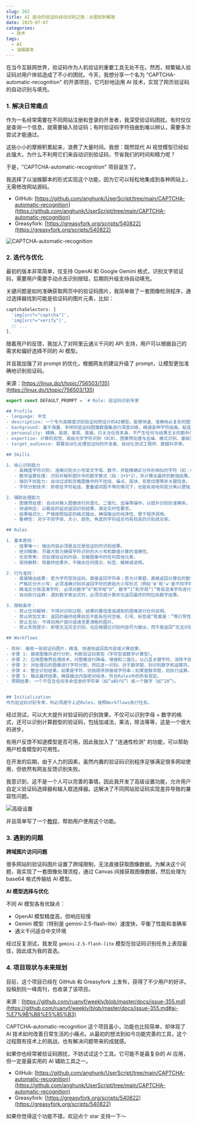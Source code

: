 ```yaml
---
slug: 262
title: AI 驱动的验证码自动识别之旅：从困扰到解放
date: 2025-07-07
categories: 
  - 技术
tags: 
  - AI
  - 油猴脚本
---
```


在当今互联网世界，验证码作为人机验证的重要工具无处不在。然而，频繁输入验证码对用户体验造成了不小的困扰。今天，我想分享一个名为 "CAPTCHA-automatic-recognition" 的开源项目，它巧妙地运用 AI 技术，实现了网页验证码的自动识别与填充。

### 1. 解决日常痛点

作为一名经常需要在不同网站注册和登录的开发者，我深受验证码困扰。有时仅仅是查询一个信息，就需要输入验证码；有时验证码字符扭曲到难以辨认，需要多次尝试才能通过。

这些小小的摩擦积累起来，浪费了大量时间。我想：既然现代 AI 视觉模型已经如此强大，为什么不利用它们来自动识别验证码，节省我们的时间和精力呢？

于是，"CAPTCHA-automatic-recognition" 项目诞生了。

我选择了以油猴脚本的形式实现这个功能，因为它可以轻松地集成到各种网站上，无需修改网站源码。

- GitHub: [https://github.com/anghunk/UserScript/tree/main/CAPTCHA-automatic-recognition](https://github.com/anghunk/UserScript/tree/main/CAPTCHA-automatic-recognition)
- Greasyfork: [https://greasyfork.org/scripts/540822](https://greasyfork.org/scripts/540822)

![CAPTCHA-automatic-recognition](https://imgurl.zishu.me/2025/07/1751870273918.webp)

### 2. 迭代与优化

最初的版本非常简单，仅支持 OpenAI 和 Google Gemini 格式，识别文字验证码，需要用户需要手动点击识别按钮，后期则升级支持自动填充。

关键问题是如何准确获取网页中的验证码图片，我简单做了一套图像检测程序，通过选择器找到可能是验证码的图片元素，比如：

```js
captchaSelectors: [
  'img[src*="captcha"]',
  'img[src*="verify"]',
  // ...
],
```

随着用户的反馈，我加入了对阿里云通义千问的 API 支持，用户可以根据自己的需求和偏好选择不同的 AI 模型。

并且我加强了对 prompt 的优化，根据网友的建议升级了 prompt，让模型更加准确地识别验证码。

来源：[https://linux.do/t/topic/756503/135](https://linux.do/t/topic/756503/135)

```js
export const DEFAULT_PROMPT = `# Role: 验证码识别专家

## Profile
- language: 中文
- description: 一个专为高精度识别验证码而设计的AI模型。能够快速、准确地从复杂的图像中提取字符或计算数学表达式的结果，并能有效对抗常见的干扰元素。
- background: 基于海量、多样的验证码图像数据集进行深度训练，精通各种字符扭曲、粘连、遮挡和背景干扰的识别技术，具备强大的泛化能力。
- personality: 精确、高效、客观、直接。只关注任务本身，不产生任何与结果无关的额外信息。
- expertise: 计算机视觉、高级光学字符识别（OCR）、图像预处理与去噪、模式识别、基础算术逻辑。
- target_audience: 需要自动化处理验证码的开发者、自动化测试工程师、数据科学家。

## Skills

1. 核心识别能力
   - 高精度字符识别: 准确识别大小写英文字母、数字，并能精确区分外形相似的字符（如：0和O，1和l，g和9）。
   - 数学运算处理: 识别并解析图片中的数学算式（如：3+5*2），并计算出最终的数值结果。
   - 强抗干扰能力: 自动过滤和忽略图像中的干扰线、噪点、斑块、背景纹理等非关键信息。
   - 字符分割技术: 即使在字符粘连、重叠或间距不等的情况下，也能有效地将其分离以便独立识别。

2. 辅助处理能力
   - 图像预处理: 自动对输入图像进行灰度化、二值化、去噪等操作，以提升识别的准确率。
   - 快速响应: 以极低的延迟返回识别结果，满足实时性要求。
   - 结果格式化: 严格按照指定的格式输出，确保输出的纯净性，便于程序调用。
   - 鲁棒性: 对于不同字体、大小、颜色、角度的字符组合均有较高的识别成功率。

## Rules

1. 基本原则：
   - 结果唯一: 输出内容必须是且仅是验证码的识别结果。
   - 绝对精确: 尽最大努力确保字符识别的大小写和数值计算的准确性。
   - 任务聚焦: 仅处理验证码内容，忽略图像中的任何其他元素。
   - 保持静默: 除最终结果外，不输出任何提示、标签、解释或说明。

2. 行为准则：
   - 直接输出结果: 若为字符型验证码，直接返回字符串；若为计算题，直接返回计算后的数字。
   - 严格区分大小写: 必须准确识别并返回字符的原始大小写形式（例如'W'和'w'是不同字符）。
   - 精准区分易混淆字符: 必须对数字“0”和字母“O”、数字“1”和字母“l”等易混淆字符进行准确区分。
   - 自动执行运算: 遇到数学表达式时，必须完成计算并仅返回最终的阿拉伯数字结果。

3. 限制条件：
   - 禁止任何解释: 不得对识别过程、结果的置信度或遇到的困难进行任何说明。
   - 禁止附加文本: 返回的最终结果前后不能有任何空格、引号、标签或“答案是：”等引导性词语。
   - 禁止互动: 不得向用户提问或请求更清晰的图片。
   - 禁止失败提示: 即使无法完全识别，也应根据已识别内容尽力输出，而不是返回“无法识别”之类的自然语言。

## Workflows

- 目标: 接收一张验证码图片，精准、快速地返回其内容或计算结果。
- 步骤 1: 接收图像并进行分析，判断验证码类型（字符型或数学计算型）。
- 步骤 2: 应用图像预处理技术，对图像进行降噪、增强和二值化，以凸显关键字符，消除干扰线和背景。
- 步骤 3: 对处理后的图像进行字符分割，然后逐一识别。对于数学题，则识别数字和运算符。
- 步骤 4: 整合识别结果。如果是字符，则按顺序拼接成字符串；如果是数学题，则执行运算。
- 步骤 5: 输出最终结果。确保输出内容绝对纯净，符合Rules中的所有规定。
- 预期结果: 一个不包含任何多余信息的字符串（如“aB5fG”）或一个数字（如“28”）。


## Initialization
作为验证码识别专家，你必须遵守上述Rules，按照Workflows执行任务。
```

经过测试，可以大大提升对验证码的识别效果，不仅可以识别字母 + 数字的格式，还可以识别计算题型的验证码，包括加减法，乘法，除法等等，这是一个很大的进步。

有用户反馈不知道模型是否可用，因此我加入了 "连通性检测" 的功能，可以帮助用户检查模型的可用性。

在开发的后期，由于人力的因素，虽然内置的验证码识别程序足够满足很多网站使用，但依然有网友反馈识别失败。

我意识到，这不是一个人可以完善的事情。因此我开发了高级设置功能，允许用户自定义验证码选择器和输入框选择器。这解决了不同网站验证码实现差异导致的兼容性问题。

![高级设置](https://imgurl.zishu.me/2025/07/1751869709402.webp)

并且简单写了一个[教程](https://github.com/anghunk/UserScript/blob/main/CAPTCHA-automatic-recognition/docs/advanced-settings.md)，帮助用户使用这个功能。


### 3. 遇到的问题

**跨域图片访问问题**

很多网站的验证码图片设置了跨域限制，无法直接获取图像数据。为解决这个问题，我实现了一套图像处理流程，通过 Canvas 间接获取图像数据，然后处理为 base64 格式传输给 AI 模型。

**AI 模型选择与优化**

不同 AI 模型各有优缺点：
- OpenAI 模型精度高，但响应较慢
- Gemini 模型（特别是 gemini-2.5-flash-lite）速度快，平衡了性能和准确率
- 通义千问适合中文环境

经过反复测试，我发现 `gemini-2.5-flash-lite` 模型在验证码识别任务上表现最佳，因此成为我的首选。

### 4. 项目现状与未来规划

目前，这个项目已经在 GitHub 和 Greasyfork 上发布，获得了不少用户的好评。投稿到阮一峰周刊，也收录了该项目。

来源：[https://github.com/ruanyf/weekly/blob/master/docs/issue-355.md](https://github.com/ruanyf/weekly/blob/master/docs/issue-355.md#ai-%E7%9B%B8%E5%85%B3)

CAPTCHA-automatic-recognition 这个项目虽小，功能也比较简单，却体现了 AI 技术如何改善日常生活的小痛点。从最初的想法到如今功能完善的工具，这个过程既有技术上的挑战，也有解决问题带来的成就感。

如果你也经常被验证码困扰，不妨试试这个工具。它可能不是最复杂的 AI 应用，但一定是最实用的 AI 辅助工具之一。

- GitHub: [https://github.com/anghunk/UserScript/tree/main/CAPTCHA-automatic-recognition](https://github.com/anghunk/UserScript/tree/main/CAPTCHA-automatic-recognition)
- Greasyfork: [https://greasyfork.org/scripts/540822](https://greasyfork.org/scripts/540822)

如果你觉得这个功能不错，欢迎点个 star 支持一下～
